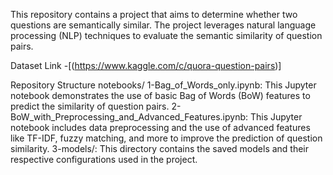 This repository contains a project that aims to determine whether two questions are semantically similar. 
The project leverages natural language processing (NLP) techniques to evaluate the semantic similarity of question pairs. 

Dataset Link -[(https://www.kaggle.com/c/quora-question-pairs)]

Repository Structure
notebooks/
1-Bag_of_Words_only.ipynb: This Jupyter notebook demonstrates the use of basic Bag of Words (BoW) features to predict the similarity of question pairs.
2-BoW_with_Preprocessing_and_Advanced_Features.ipynb: This Jupyter notebook includes data preprocessing and the use of advanced features like TF-IDF, fuzzy matching, and more to improve the prediction of question similarity.
3-models/: This directory contains the saved models and their respective configurations used in the project.
